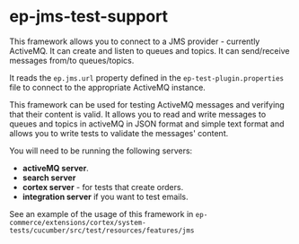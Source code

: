 # ep-jms-test-support

This framework allows you to connect to a JMS provider - currently ActiveMQ.
It can create and listen to queues and topics. 
It can send/receive messages from/to queues/topics.

It reads the `ep.jms.url` property defined in the `ep-test-plugin.properties` file to connect 
to the appropriate ActiveMQ instance. 

This framework can be used for testing ActiveMQ messages and verifying that their content is valid. 
It allows you to read and write messages to queues and topics in activeMQ in JSON format and 
simple text format and allows you to write tests to validate the messages' content.  

You will need to be running the following servers:
* **activeMQ server**.
* **search server**
* **cortex server** - for tests that create orders.
* **integration server** if you want to test emails.

See an example of the usage of this framework in 
`ep-commerce/extensions/cortex/system-tests/cucumber/src/test/resources/features/jms`
